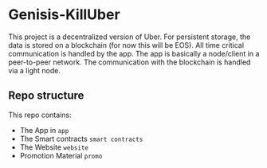 # Genisis-KillUber

This project is a decentralized version of Uber. For persistent storage, the data is stored on a blockchain (for now this will be EOS). All time critical communication is handled by the app. The app is basically a node/client in a peer-to-peer network. The communication with the blockchain is handled via a light node.

## Repo structure

This repo contains:
-  The App in `app`
-  The Smart contracts `smart contracts`
-  The Website `website`
-  Promotion Material `promo`
